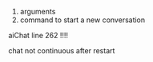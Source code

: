 1. arguments
2. command to start a new conversation

aiChat line 262 !!!!

chat not continuous after restart